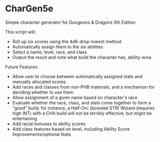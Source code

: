 # CharGen5e
Simple character generator for Dungeons & Dragons 5th Edition

This script will:
- Roll up six scores using the 4d6-drop-lowest method
- Automatically assign them to the six abilities
- Select a name, level, race, and class
- Output the result and note what build the character has, ability-wise

Future Features:
- Allow user to choose between automatically assigned stats and manually allocated scores
- Add races and classes from non-PHB materials, and a mechanism for deciding whether to use them
- Allow assignment of a given name based on character's race
- Evaluate whether the race, class, and stats come together to form a "good" build; for instance, a Half-Orc (boosted STR) Wizard (requires high INT) with a CHA build will not be terribly effective, but might be entertaining
- Add racial bonuses to ability scores
- Add class features based on level, including Ability Score Improvements/optional feats
